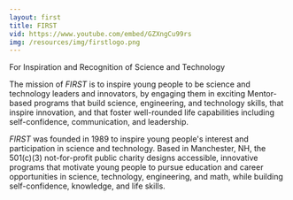 ```yaml
---
layout: first
title: FIRST
vid: https://www.youtube.com/embed/GZXngCu99rs
img: /resources/img/firstlogo.png
---
```


For Inspiration and Recognition of Science and Technology

The mission of *FIRST* is to inspire young people to be science and technology leaders and innovators, by engaging them in exciting Mentor-based programs that build science, engineering, and technology skills, that inspire innovation, and that foster well-rounded life capabilities including self-confidence, communication, and leadership.

*FIRST* was founded in 1989 to inspire young people's interest and participation in science and technology. Based in Manchester, NH, the 501(c)(3) not-for-profit public charity designs accessible, innovative programs that motivate young people to pursue education and career opportunities in science, technology, engineering, and math, while building self-confidence, knowledge, and life skills.